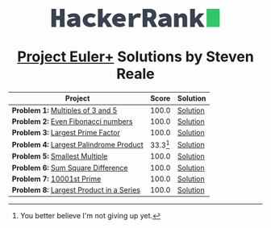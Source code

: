 <!-- Concept and Inspiration by Jerry Balderas ( https://github.com/midnjerry/HackerRank )-->

<p align="center"> <a href = "https://www.hackerrank.com/StevenMReale"><img src = "hackerrank_logo.png"></a> </p>
<h1 align = "center"><a href = "https://www.hackerrank.com/results/projecteuler/StevenMReale">Project Euler+</a> Solutions by Steven Reale</h2>


| Project                                                                                                             | Score  | Solution                                           |
|---------------------------------------------------------------------------------------------------------------------|--------|----------------------------------------------------|
| **Problem 1:** [Multiples of 3 and 5](https://www.hackerrank.com/contests/projecteuler/challenges/euler001/)        | 100.0 | [Solution](src/steven/reale/EulerExercise001.java) |
| **Problem 2:** [Even Fibonacci numbers](https://www.hackerrank.com/contests/projecteuler/challenges/euler002//)     | 100.0 | [Solution](src/steven/reale/EulerExercise002.java) |
| **Problem 3:** [Largest Prime Factor](https://www.hackerrank.com/contests/projecteuler/challenges/euler003/)        | 100.0 | [Solution](src/steven/reale/EulerExercise003.java) |
| **Problem 4:** [Largest Palindrome Product](https://www.hackerrank.com/contests/projecteuler/challenges/euler004/)  | 33.3[^1] | [Solution](src/steven/reale/EulerExercise004.java) |
| **Problem 5:** [Smallest Multiple](https://www.hackerrank.com/contests/projecteuler/challenges/euler005/)           | 100.0 | [Solution](src/steven/reale/EulerExercise005.java) |
| **Problem 6:** [Sum Square Difference](https://www.hackerrank.com/contests/projecteuler/challenges/euler006/)       | 100.0 | [Solution](src/steven/reale/EulerExercise006.java) |
| **Problem 7:** [10001st Prime](https://www.hackerrank.com/contests/projecteuler/challenges/euler007/)               | 100.0 | [Solution](src/steven/reale/EulerExercise007.java) |
| **Problem 8:** [Largest Product in a Series](https://www.hackerrank.com/contests/projecteuler/challenges/euler008/) | 100.0 | [Solution](src/steven/reale/EulerExercise008.java) |

[^1]: You better believe I'm not giving up yet.
